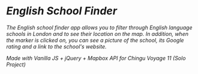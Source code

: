 # *English School Finder*

*The English school finder app allows you to filter through English language schools in London and to 
see their location on the map. In addition, when the marker is clicked on, you can see a picture of the school, its Google rating and
a link to the school's website.* 

*Made with Vanilla JS + jQuery + Mapbox API for Chingu Voyage 11 (Solo Project)*
